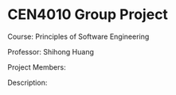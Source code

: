 # CEN4010  Group Project
Course: Principles of Software Engineering

Professor: Shihong Huang

Project Members:


Description:


